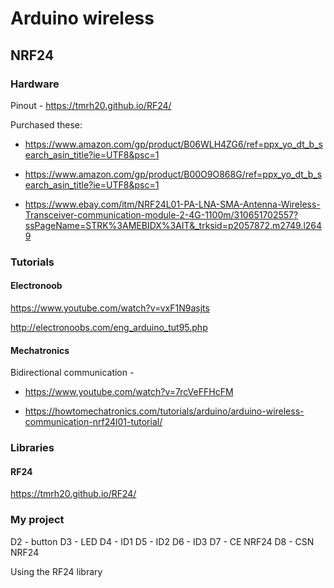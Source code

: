# Arduino wireless


## NRF24

### Hardware

Pinout - https://tmrh20.github.io/RF24/

Purchased these:

- https://www.amazon.com/gp/product/B06WLH4ZG6/ref=ppx_yo_dt_b_search_asin_title?ie=UTF8&psc=1

- https://www.amazon.com/gp/product/B00O9O868G/ref=ppx_yo_dt_b_search_asin_title?ie=UTF8&psc=1

- https://www.ebay.com/itm/NRF24L01-PA-LNA-SMA-Antenna-Wireless-Transceiver-communication-module-2-4G-1100m/310651702557?ssPageName=STRK%3AMEBIDX%3AIT&_trksid=p2057872.m2749.l2649


### Tutorials

#### Electronoob

https://www.youtube.com/watch?v=vxF1N9asjts

http://electronoobs.com/eng_arduino_tut95.php

#### Mechatronics

Bidirectional communication -
- https://www.youtube.com/watch?v=7rcVeFFHcFM

- https://howtomechatronics.com/tutorials/arduino/arduino-wireless-communication-nrf24l01-tutorial/

### Libraries

#### RF24

https://tmrh20.github.io/RF24/

### My project

D2 - button
D3 - LED
D4 - ID1
D5 - ID2
D6 - ID3
D7 - CE  NRF24
D8 - CSN NRF24

Using the RF24 library
